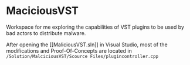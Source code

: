 # MaciciousVST

Workspace for me exploring the capabilities of VST plugins to be used by bad actors to distribute malware.

After opening the [[MaliciousVST.sln]] in Visual Studio, most of the modifications and Proof-Of-Concepts are located in `/Solution/MalciciousVST/Scource Files/plugincontroller.cpp`

